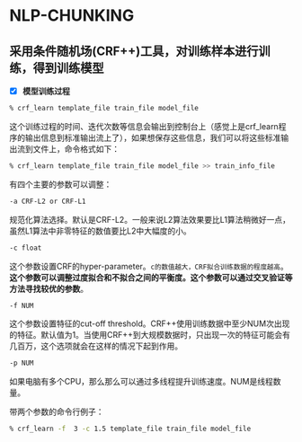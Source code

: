 # NLP-CHUNKING
## 采用条件随机场(CRF++)工具，对训练样本进行训练，得到训练模型
- [x] **模型训练过程**
```bash
% crf_learn template_file train_file model_file
```
这个训练过程的时间、迭代次数等信息会输出到控制台上（感觉上是crf_learn程序的输出信息到标准输出流上了），如果想保存这些信息，我们可以将这些标准输出流到文件上，命令格式如下：

```bash
% crf_learn template_file train_file model_file >> train_info_file
```

有四个主要的参数可以调整：
```bash
-a CRF-L2 or CRF-L1
```
规范化算法选择。默认是CRF-L2。一般来说L2算法效果要比L1算法稍微好一点，虽然L1算法中非零特征的数值要比L2中大幅度的小。
```bash
-c float
```
这个参数设置CRF的hyper-parameter。`c的数值越大，CRF拟合训练数据的程度越高`。**这个参数可以调整过度拟合和不拟合之间的平衡度。这个参数可以通过交叉验证等方法寻找较优的参数**。
```bash
-f NUM
```
这个参数设置特征的cut-off threshold。CRF++使用训练数据中至少NUM次出现的特征。默认值为1。当使用CRF++到大规模数据时，只出现一次的特征可能会有几百万，这个选项就会在这样的情况下起到作用。
```bash
-p NUM
```
如果电脑有多个CPU，那么那么可以通过多线程提升训练速度。NUM是线程数量。

带两个参数的命令行例子：
```bash
% crf_learn -f  3 -c 1.5 template_file train_file model_file
```
